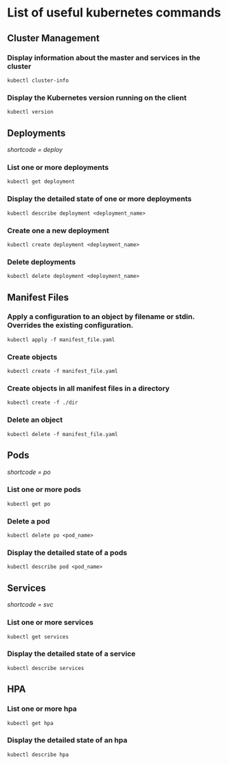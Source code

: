 # List of useful kubernetes commands 

## Cluster Management 

### Display information about the master and services in the cluster
```
kubectl cluster-info
```

### Display the Kubernetes version running on the client 
```
kubectl version
```

## Deployments
_shortcode = deploy_

### List one or more deployments 
```
kubectl get deployment 
```

### Display the detailed state of one or more deployments
```
kubectl describe deployment <deployment_name>
```

### Create one a new deployment
```
kubectl create deployment <deployment_name>
```

### Delete deployments
```
kubectl delete deployment <deployment_name>
```

## Manifest Files 

### Apply a configuration to an object by filename or stdin. Overrides the existing configuration.
```
kubectl apply -f manifest_file.yaml
```

### Create objects
```
kubectl create -f manifest_file.yaml
```

### Create objects in all manifest files in a directory
```
kubectl create -f ./dir
```

### Delete an object
```
kubectl delete -f manifest_file.yaml
```

## Pods
_shortcode = po_

### List one or more pods
```
kubectl get po
```

### Delete a pod
```
kubectl delete po <pod_name>
```

### Display the detailed state of a pods
```
kubectl describe pod <pod_name>
```

## Services
_shortcode = svc_

### List one or more services
```
kubectl get services
```

### Display the detailed state of a service 
```
kubectl describe services 
```


## HPA

### List one or more hpa
```
kubectl get hpa
```

### Display the detailed state of an hpa 
```
kubectl describe hpa
```
